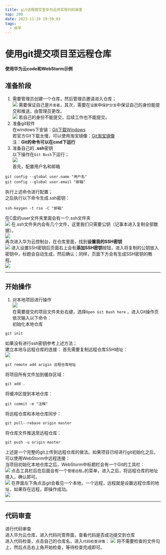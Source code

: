 ```yaml
---
title: git远程提交至华为云并实现代码审查
top: 200
date: 2023-11-29 19:59:03
tags: 
  - 自学
---
```


# 使用git提交项目至远程仓库
**使用华为云code和WebStorm示例**
## 准备阶段  
1. 需要管理员创建一个仓库，然后管理员邀请进入仓库；  
![](https://jsdelivr.030706.xyz/gh/sunnydusk/my-blog-images@main/202311292059419.png)
需要保证自己是`开发者`，其次，需要在`设置`中`保护分支`中保证自己的身份能提交和推送，由管理员更改。   
![](https://jsdelivr.030706.xyz/gh/sunnydusk/my-blog-images@main/202311292102973.png)
若自己的身份不能提交，后续工作也不能提交。   
2. 准备git软件  
在windows下安装：[Git下载Windows](https://git-scm.com/download/win)    
若官方Git下载太慢，可以使用淘宝镜像：[Git淘宝镜像](https://registry.npmmirror.com/binary.html?path=git-for-windows/)    
注：**Git的命令可以在cmd下运行**
3. 准备自己的 **.ssh**密钥   
以下操作在`Git Bush`下运行；  
![](https://jsdelivr.030706.xyz/gh/sunnydusk/my-blog-images@main/202311292112031.png)    
首先，配置用户名和邮箱  
```shell
git config --global user.name "用户名"   
git config --global user.email "邮箱"   
```

执行上述命令进行配置；   
之后执行以下命令生成.ssh密钥：
```shell
ssh-keygen -t rsa -C "邮箱"
```

在C盘的user文件夹里面会有一个.ssh文件夹   
![](https://jsdelivr.030706.xyz/gh/sunnydusk/my-blog-images@main/202311292210445.png)
在.ssh文件夹内会有几个文件，这里我们只需要公钥（记事本进入复制全部数据）。   
![](https://jsdelivr.030706.xyz/gh/sunnydusk/my-blog-images@main/202311292215511.png)  
再次进入华为云控制台，在仓库里面，找到**设置我的SSH密钥**   
![](https://jsdelivr.030706.xyz/gh/sunnydusk/my-blog-images@main/202311292218335.png) 
进入设置SSH密钥后页面右上会有**添加SSH密钥**按钮，进入将复制的公钥放入密钥中，标题会自动生成，然后确认；同样，页面下方会有生成SSH密钥的教程。    
![](https://jsdelivr.030706.xyz/gh/sunnydusk/my-blog-images@main/202311292220740.png)  

---
## 开始操作
1. 对本地项目进行操作   
![](https://jsdelivr.030706.xyz/gh/sunnydusk/my-blog-images@main/202311292225388.png)  
在需要提交的项目文件夹处右键，选择`Open Git Bash here` ，进入Git操作页    
依次输入以下命令：   
初始化本地仓库
```shell
git init
``` 

如果没有进行ssh密钥参考上述方法；  
建立本地与远程仓库的连接：
首先需要复制远程仓库SSH地址：  
![](https://jsdelivr.030706.xyz/gh/sunnydusk/my-blog-images@main/202311292232979.png)
```shell
git remote add arigin 远程仓库地址   
```

将项目所有文件加到缓存区域：   
```shell
git add .  
```

将缓冲区提到本地仓库：   
```shell
git commit -m "注释"
```

将远程仓库和本地仓库同步：  
```shell
git pull--rebase origin master  
```

将仓库文件推送至远程仓库：    
```shell
git push -u origin master  
```

上述是一个完整的git上传到远程仓库的做法。如果项目已经进行git初始化之后，可以使用WebStorm中远程连接：   
当项目初始化本地仓库之后，WebStorm中标题栏会有一个Git的工具栏：   
![](https://jsdelivr.030706.xyz/gh/sunnydusk/my-blog-images@main/202311292242163.png)
点击工具栏后在后面会有一个`管理远程…`的菜单，进入之后，将远程仓库的地址填入，确认即可。  
![](https://jsdelivr.030706.xyz/gh/sunnydusk/my-blog-images@main/202311292247063.png)
在界面左下角点击git会看见一个本地，一个远程，远程就是设置远程仓库的地址，如果存在远程，即操作成功。   
![](https://jsdelivr.030706.xyz/gh/sunnydusk/my-blog-images@main/202311292249390.png)     

---
## 代码审查
进行代码审查   
进入华为云仓库，进入代码托管界面，查看代码是否成功提交到仓库  
进入代码检查，点击自己的仓库名，进入`代码检查详情`：
![](https://jsdelivr.030706.xyz/gh/sunnydusk/my-blog-images@main/202311292255000.png)
将不需要检查的文件勾上，然后点击右上角开始检查，等待检查完成即可。   
